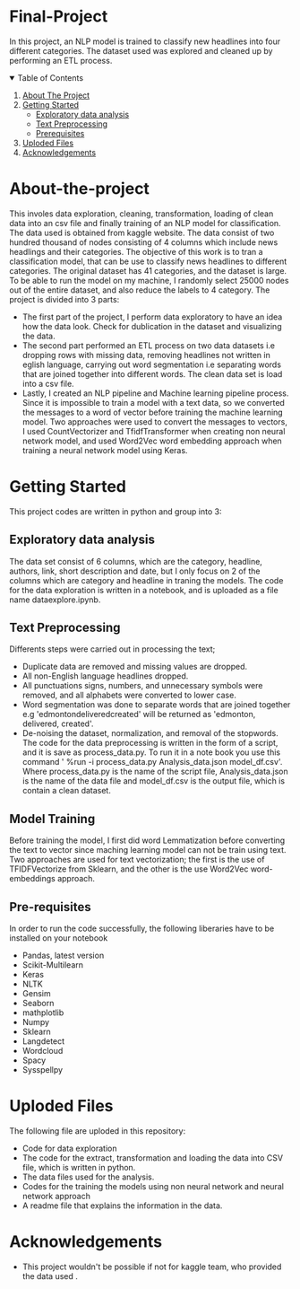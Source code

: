 # Final-Project
In this project, an NLP model is trained to classify new headlines into four different categories. The dataset used was explored and cleaned up by performing an ETL process.

<details open="open">
  <summary>Table of Contents</summary>
  <ol>
    <li>
      <a href="#about-the-project and goal">About The Project</a>
    </li>
    <li>
      <a href="#getting-started">Getting Started</a>
      <ul>
        <li><a href="#Exploratory data analysis">Exploratory data analysis</a></li>
      </ul>
      <ul>
        <li><a href="#Text Preprocessing">Text Preprocessing</a></li>
      </ul>
      <ul>
        <li><a href="#prerequisites">Prerequisites</a></li>
      </ul>
    </li>
    <li><a href="#Uploded Files">Uploded Files</a></li>    
    <li><a href="#acknowledgements">Acknowledgements</a></li>
  </ol>
</details>

# About-the-project
This involes data exploration, cleaning, transformation, loading of clean data into an csv file and finally training of an NLP model for classification.
The data used is obtained from kaggle website. The data consist of two hundred thousand of nodes consisting of 4 columns which include news headlings and their categories.
The objective of this work is to tran a classification model, that can be use to classify news headlines to different categories. The original dataset has 41 categories, and the dataset is large. To be able to run the model on my machine, I randomly select 25000 nodes out of the entire dataset, and also reduce the labels to 4 category.
The project is divided into 3 parts:
* The first part of the project, I perform data exploratory to have an idea how the data look. Check for dublication in the dataset and visualizing the data. 
* The second part performed an ETL process on two data datasets i.e dropping rows with missing data, removing headlines not written in eglish language, carrying out word segmentation i.e separating words that are joined together into different words. The clean data set is load into a csv file.
* Lastly, I created an NLP pipeline and Machine learning pipeline process. Since it is impossible to train a model with a text data, so we converted the messages to a word of vector before training the machine learning model. Two approaches were used to convert the messages to vectors, I used CountVectorizer and TfidfTransformer when creating non neural network model, and used Word2Vec word embedding approach when training a neural network model using Keras.
# Getting Started
This project codes are written  in python and group into 3:
## Exploratory data analysis
The data set consist of 6 columns, which are the category, headline, authors, link, short description and date, but I only focus on 2 of the columns which are category and headline in traning the models. The code for the data exploration is written in a notebook, and is uploaded as a file name dataexplore.ipynb.
## Text Preprocessing
Differents steps were carried out in processing the text; 
* Duplicate data are removed and missing values are dropped.
* All non-English language headlines dropped.
* All punctuations signs, numbers, and unnecessary symbols were removed, and all alphabets were converted to lower case.
* Word segmentation was done to separate words that are joined together e.g 'edmontondeliveredcreated' will be returned as 'edmonton, delivered, created'.
* De-noising the dataset, normalization, and removal of the stopwords.
The code for the data preprocessing is written in the form of a script, and it is save as process_data.py. To run it in a note book you use this command ' %run -i process_data.py Analysis_data.json model_df.csv'. Where process_data.py is the name of the script file, Analysis_data.json is the name of the data file and model_df.csv is the output file, which is contain a clean dataset.
## Model Training
Before training the model, I first did word Lemmatization before converting the text to vector since maching learning model can not be train using text. Two approaches are used for text vectorization; the first is the use of TFIDFVectorize from Sklearn, and the other is the use Word2Vec word- embeddings approach.


## Pre-requisites
In order to run the code successfully, the following liberaries have to be installed on your notebook
* Pandas, latest version
* Scikit-Multilearn
* Keras
* NLTK
* Gensim
* Seaborn
* mathplotlib
* Numpy
* Sklearn
* Langdetect
* Wordcloud
* Spacy
* Sysspellpy

# Uploded Files
The following file are uploded in this repository:
* Code for data exploration
* The code for the extract, transformation and loading the data into CSV file, which is written in python.
* The data files used for the analysis.
* Codes for the training the models using non neural network and neural network approach
* A readme file that explains the information in the data.


# Acknowledgements
* This project wouldn't be possible if not for kaggle team, who provided the data used .

